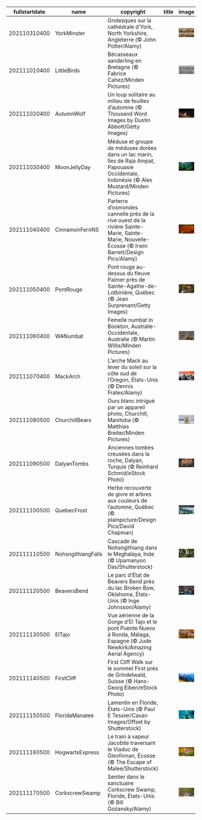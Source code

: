 |fullstartdate|name|copyright|title|image|
|--|--|--|--|--|
202110310400|YorkMinster|Grotesques sur la cathédrale d’York, North Yorkshire, Angleterre (© John Potter/Alamy)||![](/fr-CA/2021/11/202110310400YorkMinster.jpg)|
202111010400|LittleBirds|Bécasseaux sanderling en Bretagne (© Fabrice Cahez/Minden Pictures)||![](/fr-CA/2021/11/202111010400LittleBirds.jpg)|
202111020400|AutumnWolf|Un loup solitaire au milieu de feuilles d’automne (© Thousand Word Images by Dustin Abbott/Getty Images)||![](/fr-CA/2021/11/202111020400AutumnWolf.jpg)|
202111030400|MoonJellyDay|Méduse et groupe de méduses dorées dans un lac marin, îles de Raja Ampat, Papouasie Occidentale, Indonésie (© Alex Mustard/Minden Pictures)||![](/fr-CA/2021/11/202111030400MoonJellyDay.jpg)|
202111040400|CinnamonFernNS|Parterre d’osmondes cannelle près de la rive ouest de la rivière Sainte-Marie, Sainte-Marie, Nouvelle-Écosse (© Irwin Barrett/Design Pics/Alamy)||![](/fr-CA/2021/11/202111040400CinnamonFernNS.jpg)|
202111050400|PontRouge|Pont rouge au-dessus du fleuve Palmer près de Sainte-Agathe-de-Lotbinière, Québec (© Jean Surprenant/Getty Images)||![](/fr-CA/2021/11/202111050400PontRouge.jpg)|
202111060400|WANumbat|Femelle numbat in Bookton, Australie-Occidentale, Australie (© Martin Willis/Minden Pictures)||![](/fr-CA/2021/11/202111060400WANumbat.jpg)|
202111070400|MackArch|L’arche Mack au lever du soleil sur la côte sud de l’Oregon, États-Unis (© Dennis Frates/Alamy)||![](/fr-CA/2021/11/202111070400MackArch.jpg)|
202111080500|ChurchillBears|Ours blanc intrigué par un appareil photo, Churchill, Manitoba (© Matthias Breiter/Minden Pictures)||![](/fr-CA/2021/11/202111080500ChurchillBears.jpg)|
202111090500|DalyanTombs|Anciennes tombes creusées dans la roche, Dalyan, Turquie (© Reinhard Schmid/eStock Photo)||![](/fr-CA/2021/11/202111090500DalyanTombs.jpg)|
202111100500|QuebecFrost|Herbe recouverte de givre et arbres aux couleurs de l’automne, Québec (© plainpicture/Design Pics/David Chapman)||![](/fr-CA/2021/11/202111100500QuebecFrost.jpg)|
202111110500|NohsngithiangFalls|Cascade de Nohsngithiang dans le Meghalaya, Inde (© Upamanyoo Das/Shutterstock)||![](/fr-CA/2021/11/202111110500NohsngithiangFalls.jpg)|
202111120500|BeaversBend|Le parc d’État de Beavers Bend près du lac Broken Bow, Oklahoma, États-Unis (© Inge Johnsson/Alamy)||![](/fr-CA/2021/11/202111120500BeaversBend.jpg)|
202111130500|ElTajo|Vue aérienne de la Gorge d’El Tajo et le pont Puente Nuevo à Ronda, Málaga, Espagne (© Jude Newkirk/Amazing Aerial Agency)||![](/fr-CA/2021/11/202111130500ElTajo.jpg)|
202111140500|FirstCliff|First Cliff Walk sur le sommet First près de Grindelwald, Suisse (© Hans-Georg Eiben/eStock Photo)||![](/fr-CA/2021/11/202111140500FirstCliff.jpg)|
202111150500|FloridaManatee|Lamentin en Floride, États-Unis (© Paul E Tessier/Cavan Images/Offset by Shutterstock)||![](/fr-CA/2021/11/202111150500FloridaManatee.jpg)|
202111160500|HogwartsExpress|Le train à vapeur Jacobite traversant le Viaduc de Glenfinnan, Écosse (© The Escape of Malee/Shutterstock)||![](/fr-CA/2021/11/202111160500HogwartsExpress.jpg)|
202111170500|CorkscrewSwamp|Sentier dans le sanctuaire Corkscrew Swamp, Floride, États-Unis (© Bill Gozansky/Alamy)||![](/fr-CA/2021/11/202111170500CorkscrewSwamp.jpg)|
